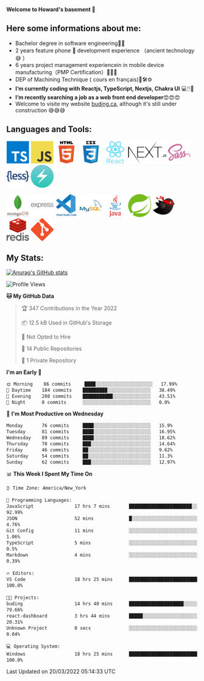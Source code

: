 **Welcome to Howard's basement  👋**
<!--
**howardding2000/howardding2000** is a ✨ _special_ ✨ repository because its `README.md` (this file) appears on your GitHub profile.

Here are some ideas to get you started: -->

**Here some informations about me:**  
---
- Bachelor degree in software engineering:man_student:
- 2 years feature phone :iphone: development experience （ancient technology :sweat_smile:	）
- 6 years project management experiencein in mobile device manufacturing（PMP Certification）:briefcase::necktie::pencil:
- DEP of Machining Technique ( cours en français):toolbox::hammer_and_wrench::gear:
- __I’m currently coding with Reactjs, TypeScript, Nextjs, Chakra UI__ :computer::computer_mouse::muscle:
- __I’m recently searching a job as a web front end developer__:heart_eyes::heart_eyes::heart_eyes:
- Welcome to visite my website <a href="https://www.buding.ca">buding.ca</a>, although it's still under construction :sweat_smile::sweat_smile::sweat_smile:

**Languages and Tools:**  
---

<a href="#"><img height="60" src="./assets/icons/typescript.svg" alt="TypeScript"></a>
<a href="#"><img height="60" src="./assets/icons/javascript.svg" alt="JavaScript"></a>
<a href="#"><img height="60" src="./assets/icons/html5.svg" alt="html5"></a>
<a href="#"><img height="60" src="./assets/icons/css3.svg" alt="CSS3"></a>
<a href="#"><img height="60" src="./assets/icons/react.svg" alt="React"></a>
<a href="#"><img height="60" src="./assets/icons/nextjs.svg" alt="Nextjs"></a>
<a href="#"><img height="60" src="./assets/icons/sass.svg" alt="SASS"></a>
<a href="#"><img height="60" src="./assets/icons/less.svg" alt="LESS"></a>
<a href="#"><img height="60" src="./assets/icons/logo-chakra-400x400.jpg" alt="Chakra UI"></a>
<!--<a href="#"><img height="60" src="./assets/icons/bootstrap.svg" alt="Bootstrap"></a>-->
<a href="#"><img height="60" src="./assets/icons/mongodb.svg" alt="mongodb"></a>
<a href="#"><img height="60" src="./assets/icons/express.svg" alt="express"></a>
<a href="#"><img height="60" src="./assets/icons/vscode.svg" alt="vscode"></a>
<a href="#"><img height="60" src="./assets/icons/mysql.svg" alt="MySQL"></a>
<a href="#"><img height="60" src="./assets/icons/java.svg" alt="JAVA"></a>
<a href="#"><img height="60" src="./assets/icons/spring.svg" alt="SpringBoot 2"></a>
<a href="#"><img height="60" src="./assets/icons/mybatis.svg" alt="MyBatis"></a>
<a href="#"><img height="60" src="./assets/icons/redis.svg" alt="Redis"></a>
<a href="#"><img height="60" src="./assets/icons/git.svg" alt="git"></a>
<!--<a href="#"><img height="60" src="./assets/icons/docker.svg" alt="docker"></a>-->
<!--<a href="#"><img height="60" src="./assets/icons/bash.svg" alt="bash"></a>-->
<!--<a href="#"><img height="60" src="./assets/icons/linux.svg" alt="Linux"></a>-->


**My Stats:**  
---
[![Anurag's GitHub stats](https://github-readme-stats.vercel.app/api?username=howardding2000&show_icons=true&theme=default)](#)

<!--START_SECTION:waka-->
![Profile Views](http://img.shields.io/badge/Profile%20Views-12-blue)

**🐱 My GitHub Data** 

> 🏆 347 Contributions in the Year 2022
 > 
> 📦 12.5 kB Used in GitHub's Storage 
 > 
> 🚫 Not Opted to Hire
 > 
> 📜 14 Public Repositories 
 > 
> 🔑 1 Private Repository 
 > 
**I'm an Early 🐤** 

```text
🌞 Morning    86 commits     ████░░░░░░░░░░░░░░░░░░░░░   17.99% 
🌆 Daytime    184 commits    █████████░░░░░░░░░░░░░░░░   38.49% 
🌃 Evening    208 commits    ███████████░░░░░░░░░░░░░░   43.51% 
🌙 Night      0 commits      ░░░░░░░░░░░░░░░░░░░░░░░░░   0.0%

```
📅 **I'm Most Productive on Wednesday** 

```text
Monday       76 commits     ████░░░░░░░░░░░░░░░░░░░░░   15.9% 
Tuesday      81 commits     ████░░░░░░░░░░░░░░░░░░░░░   16.95% 
Wednesday    89 commits     ████░░░░░░░░░░░░░░░░░░░░░   18.62% 
Thursday     70 commits     ███░░░░░░░░░░░░░░░░░░░░░░   14.64% 
Friday       46 commits     ██░░░░░░░░░░░░░░░░░░░░░░░   9.62% 
Saturday     54 commits     ██░░░░░░░░░░░░░░░░░░░░░░░   11.3% 
Sunday       62 commits     ███░░░░░░░░░░░░░░░░░░░░░░   12.97%

```


📊 **This Week I Spent My Time On** 

```text
⌚︎ Time Zone: America/New_York

💬 Programming Languages: 
JavaScript               17 hrs 7 mins       ███████████████████████░░   92.99% 
JSON                     52 mins             █░░░░░░░░░░░░░░░░░░░░░░░░   4.76% 
Git Config               11 mins             ░░░░░░░░░░░░░░░░░░░░░░░░░   1.06% 
TypeScript               5 mins              ░░░░░░░░░░░░░░░░░░░░░░░░░   0.5% 
Markdown                 4 mins              ░░░░░░░░░░░░░░░░░░░░░░░░░   0.39%

🔥 Editors: 
VS Code                  18 hrs 25 mins      █████████████████████████   100.0%

🐱‍💻 Projects: 
buding                   14 hrs 40 mins      ████████████████████░░░░░   79.66% 
react-dashboard          3 hrs 44 mins       █████░░░░░░░░░░░░░░░░░░░░   20.31% 
Unknown Project          0 secs              ░░░░░░░░░░░░░░░░░░░░░░░░░   0.04%

💻 Operating System: 
Windows                  18 hrs 25 mins      █████████████████████████   100.0%

```


 Last Updated on 20/03/2022 05:14:33 UTC
<!--END_SECTION:waka-->

<!-- need to replace the icon sources

[![Top Langs](https://github-readme-stats.vercel.app/api/top-langs/?username=howardding2000&layout=compact)](#)

- 👯 I’m looking to collaborate on ...
- 🤔 I’m looking for help with ...
- 💬 Ask me about ...
- 📫 How to reach me: ...
- 😄 Pronouns: ...
- ⚡ Fun fact: ...
-->
